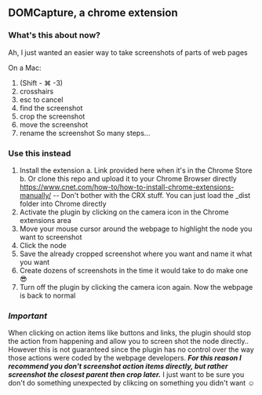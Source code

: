 ## DOMCapture, a chrome extension

### What's this about now?

Ah, I just wanted an easier way to take screenshots of parts of web pages 

On a Mac:
 1. (Shift - ⌘ -3)
 2. crosshairs
 3. esc to cancel
 4. find the screenshot
 5. crop the screenshot
 6. move the screenshot
 7. rename the screenshot
So many steps... 

### Use this instead

 1. Install the extension
   a. Link provided here when it's in the Chrome Store
   b. Or clone this repo and upload it to your Chrome Browser directly
https://www.cnet.com/how-to/how-to-install-chrome-extensions-manually/
-- Don't bother with the CRX stuff. You can just load the _dist folder 
into Chrome directly
 2. Activate the plugin by clicking on the camera icon in the Chrome extensions area
 3. Move your mouse cursor around the webpage to highlight the node you want to screenshot
 4. Click the node
 5. Save the already cropped screenshot where you want and name it what you want
 6. Create dozens of screenshots in the time it would take to do make one :sunglasses:
 7. Turn off the plugin by clicking the camera icon again. Now the webpage is back to normal

### *Important*

When clicking on action items like buttons and links, the plugin should stop the
action from happening and allow you to screen shot the node directly.. However this
is not guaranteed since the plugin has no control over the way those actions were
coded by the webpage developers. ***For this reason I recommend you don't screenshot 
action items directly, but rather screenshot the closest parent then crop later.***
I just want to be sure you don't do something unexpected by clikcing on something 
you didn't want :relaxed:
